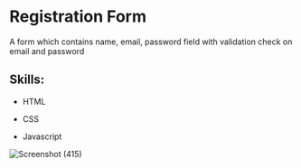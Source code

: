 
# Registration Form
A form which contains name, email, password field with validation check on email and password







## Skills:

- HTML
- CSS

- Javascript





![Screenshot (415)](https://user-images.githubusercontent.com/93034767/219134771-16c4e361-1835-4e0c-ab64-4c00a6e3e5fd.png)



